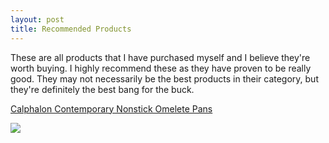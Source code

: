 ```yaml
---
layout: post
title: Recommended Products
---
```



These are all products that I have purchased myself and I believe
they're worth buying.  I highly recommend these as they have proven to
be really good.  They may not necessarily be the best products in their
category, but they're definitely the best bang for the buck.


[Calphalon Contemporary Nonstick Omelete Pans][calphalon]

[<img src="http://ecx.images-amazon.com/images/I/319kPPL8A8L.jpg" />][calphalon]


[calphalon]: http://www.amazon.com/gp/product/B000ND1WMO/ref=as_li_ss_il?ie=UTF8&camp=1789&creative=390957&creativeASIN=B000ND1WMO&linkCode=as2&tag=andersonvom--20
  "Calphalon Pans"
